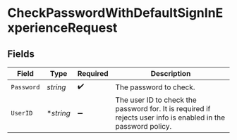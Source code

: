 # CheckPasswordWithDefaultSignInExperienceRequest


## Fields

| Field                                                                                                         | Type                                                                                                          | Required                                                                                                      | Description                                                                                                   |
| ------------------------------------------------------------------------------------------------------------- | ------------------------------------------------------------------------------------------------------------- | ------------------------------------------------------------------------------------------------------------- | ------------------------------------------------------------------------------------------------------------- |
| `Password`                                                                                                    | *string*                                                                                                      | :heavy_check_mark:                                                                                            | The password to check.                                                                                        |
| `UserID`                                                                                                      | **string*                                                                                                     | :heavy_minus_sign:                                                                                            | The user ID to check the password for. It is required if rejects user info is enabled in the password policy. |